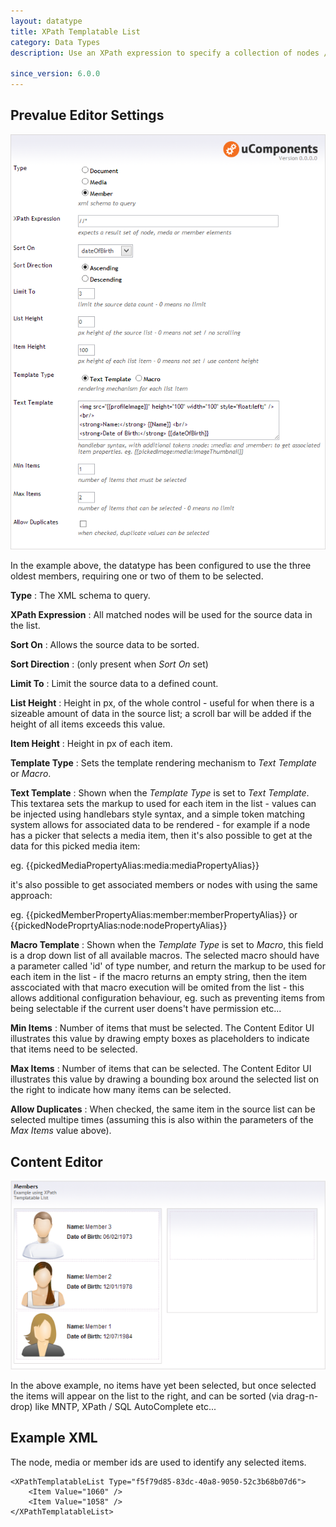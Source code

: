 ```yaml
---
layout: datatype
title: XPath Templatable List
category: Data Types
description: Use an XPath expression to specify a collection of nodes / media or members can be selected, this collection can be sorted and limited and the markup for each item defined by simple text template.

since_version: 6.0.0
---
```


## Prevalue Editor Settings

![Prevalue Editor](PreValueEditor.png)

In the example above, the datatype has been configured to use the three oldest members, requiring one or two of them to be selected.

**Type** : The XML schema to query.

**XPath Expression** : All matched nodes will be used for the source data in the list.

**Sort On** : Allows the source data to be sorted.

**Sort Direction** : (only present when _Sort On_ set)

**Limit To** : Limit the source data to a defined count.

**List Height** : Height in px, of the whole control - useful for when there is a sizeable amount of data in the source list; a scroll bar will be added if the height of all items exceeds this value.

**Item Height** : Height in px of each item.

**Template Type** : Sets the template rendering mechanism to _Text Template_ or _Macro_.

**Text Template** : Shown when the _Template Type_ is set to _Text Template_. This textarea sets the markup to used for each item in the list - values can be injected using handlebars style syntax, and a simple token matching system allows for associated data to be rendered - for example if a node has a picker that selects a media item, then it's also possible to get at the data for this picked media item:

eg. \{\{pickedMediaPropertyAlias:media:mediaPropertyAlias\}\}

it's also possible to get associated members or nodes with using the same approach:

eg. \{\{pickedMemberPropertyAlias:member:memberPropertyAlias\}\}
or  \{\{pickedNodeProprtyAlias:node:nodePropertyAlias\}\}
	

**Macro Template** : Shown when the _Template Type_ is set to _Macro_, this field is a drop down list of all available macros. The selected macro should have a parameter called 'id' of type number, and return the markup to be used for each item in the list - if the macro returns an empty string, then the item asscociated with that macro execution will be omited from the list - this allows additional configuration behaviour, eg. such as preventing items from being selectable if the current user doens't have permission etc...

**Min Items** : Number of items that must be selected. The Content Editor UI illustrates this value by drawing empty boxes as placeholders to indicate that items need to be selected.

**Max Items** : Number of items that can be selected. The Content Editor UI illustrates this value by drawing a bounding box around the selected list on the right to indicate how many items can be selected.

**Allow Duplicates** : When checked, the same item in the source list can be selected multipe times (assuming this is also within the parameters of the _Max Items_ value above).


## Content Editor

![Content Editor](DataEditor.png)

In the above example, no items have yet been selected, but once selected the items will appear on the list to the right, and can be sorted (via drag-n-drop) like MNTP, XPath / SQL AutoComplete etc...


## Example XML

The node, media or member ids are used to identify any selected items.

	<XPathTemplatableList Type="f5f79d85-83dc-40a8-9050-52c3b68b07d6">
		<Item Value="1060" />
		<Item Value="1058" />
	</XPathTemplatableList>
